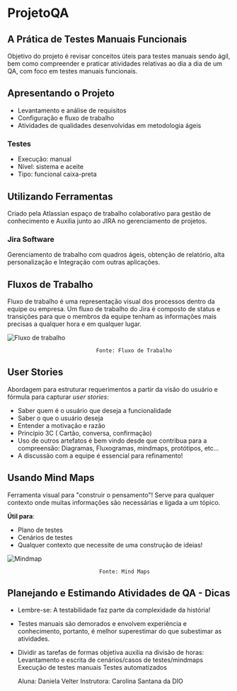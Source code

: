 # ProjetoQA

## A Prática de Testes Manuais Funcionais

Objetivo do projeto é revisar conceitos úteis para testes manuais sendo ágil, bem como compreender e praticar atividades 
relativas ao dia a dia de um QA, com foco em testes manuais funcionais.

## Apresentando o Projeto

* Levantamento e análise de requisitos
* Configuração e fluxo de trabalho
* Atividades de qualidades desenvolvidas em metodologia ágeis

### Testes

* Execução: manual
* Nível: sistema e aceite
* Tipo: funcional caixa-preta

## Utilizando Ferramentas

Criado pela Atlassian espaço de trabalho colaborativo para gestão de conhecimento e Auxilia junto ao JIRA no gerenciamento de projetos.

### Jira Software

Gerenciamento de trabalho com quadros ágeis, obtenção de relatório, alta personalização e Integração com outras aplicações.

## Fluxos de Trabalho

Fluxo de trabalho é uma representação visual dos processos dentro da equipe ou empresa. Um fluxo de trabalho do Jira é composto 
de status e transições para que o membros da equipe tenham as informações mais precisas a qualquer hora e em qualquer lugar.


![Fluxo de trabalho](https://user-images.githubusercontent.com/106537496/208324052-a74b0f44-7dae-4e8b-8d75-51faaf6a2f41.png)

                                Fonte: Fluxo de Trabalho

## User Stories

Abordagem para estruturar requerimentos a partir da visão do usuário e fórmula para capturar _user stories_:

* Saber quem é o usuário que deseja a funcionalidade
* Saber o que o usuário deseja
* Entender a motivação e razão
* Princípio 3C ( Cartão, conversa, confirmação)
* Uso de outros artefatos é bem vindo desde que contribua para a compreensão: Diagramas, Fluxogramas, mindmaps, protótipos, etc...
* A discussão com a equipe é essencial para refinamento!

## Usando Mind Maps

Ferramenta visual para "construir o pensamento"! Serve para qualquer contexto onde muitas informações são necessárias e ligada a um tópico.

**Útil para**: 
* Plano de testes
* Cenários de testes
* Qualquer contexto que necessite de uma construção de ideias!

![Mindmap](https://user-images.githubusercontent.com/106537496/208324838-a3e1fc04-1b6e-4494-a427-9be8ff1c78a9.png)

                                 Fonte: Mind Maps
                                 
                                 


## Planejando e Estimando Atividades de QA - Dicas

* Lembre-se: A testabilidade faz parte da complexidade da história!
* Testes manuais são demorados e envolvem experiência e conhecimento, portanto, é melhor superestimar do que subestimar as atividades.
* Dividir as tarefas de formas objetiva auxilia na divisão de horas:
  Levantamento e escrita de cenários/casos de testes/mindmaps
  Execução de testes manuais
  Testes automatizados
  
  
  
  Aluna: Daniela Velter
  Instrutora: Carolina Santana da DIO



